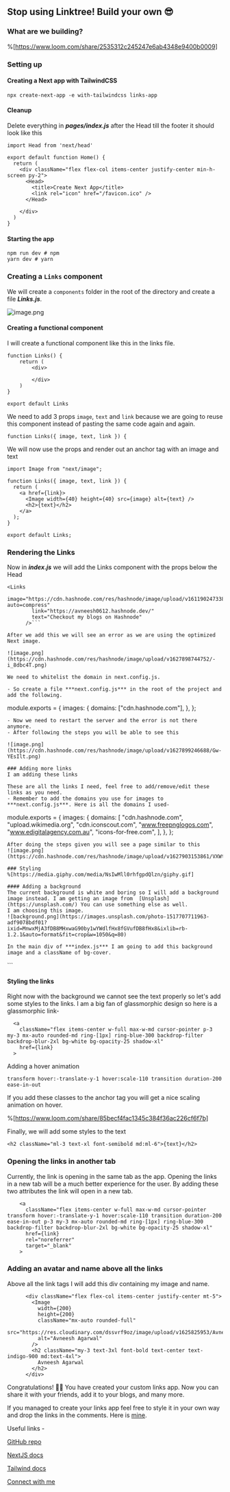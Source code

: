 ## Stop using Linktree! Build your own 😎

### What are we building?
%[https://www.loom.com/share/2535312c245247e6ab4348e9400b0009]

### Setting up

#### Creating a Next app with TailwindCSS

```
npx create-next-app -e with-tailwindcss links-app
```

#### Cleanup

Delete everything in ***pages/index.js*** after the Head till the footer it should look like this
 
```
import Head from 'next/head'

export default function Home() {
  return (
    <div className="flex flex-col items-center justify-center min-h-screen py-2">
      <Head>
        <title>Create Next App</title>
        <link rel="icon" href="/favicon.ico" />
      </Head>

    </div>
  )
}
```

#### Starting the app

```
npm run dev # npm
yarn dev # yarn
```

### Creating a ```Links``` component

We will create a ```components``` folder in the root of the directory and create a file ***Links.js***.


![image.png](https://cdn.hashnode.com/res/hashnode/image/upload/v1627898330167/3-P_1Qpbo.png)

#### Creating a functional component
I will create a functional component like this in the links file.
```
function Links() {
    return (
        <div>
            
        </div>
    )
}

export default Links
```

We need to add 3 props ```image```, ```text``` and ```link``` because we are going to reuse this component instead of pasting the same code again and again.

```
function Links({ image, text, link }) {
```

We will now use the props and render out an anchor tag with an image and text

```
import Image from "next/image";

function Links({ image, text, link }) {
  return (
    <a href={link}>
      <Image width={40} height={40} src={image} alt={text} />
      <h2>{text}</h2>
    </a>
  );
}

export default Links;
```

### Rendering the Links

Now in ***index.js*** we will add the Links component with the props below the Head

``` 
<Links
        image="https://cdn.hashnode.com/res/hashnode/image/upload/v1611902473383/CDyAuTy75.png?auto=compress"
        link="https://avneesh0612.hashnode.dev/"
        text="Checkout my blogs on Hashnode"
      />```

After we add this we will see an error as we are using the optimized Next image. 

![image.png](https://cdn.hashnode.com/res/hashnode/image/upload/v1627898744752/-i_8dbc4T.png)

We need to whitelist the domain in next.config.js.

- So create a file ***next.config.js*** in the root of the project and add the following.
```
module.exports = {
  images: {
    domains: ["cdn.hashnode.com"],
    },
};
```
- Now we need to restart the server and the error is not there anymore.
- After following the steps you will be able to see this

![image.png](https://cdn.hashnode.com/res/hashnode/image/upload/v1627899246688/Gw-YEsIlt.png)

### Adding more links
I am adding these links 
```
<Links
          image="https://upload.wikimedia.org/wikipedia/commons/e/e7/Instagram_logo_2016.svg"
          link="https://www.instagram.com/avneesh.codes/"
          text="Follow me on Instagram"
        />
     <Links
        image="https://cdn.hashnode.com/res/hashnode/image/upload/v1611902473383/CDyAuTy75.png?auto=compress"
        link="https://avneesh0612.hashnode.dev/"
        text="Checkout my blogs on Hashnode"
      />
        <Links
          image="https://cdn.iconscout.com/icon/free/png-512/discord-2474808-2056094.png"
          link="https://discord.gg/e3sDQjSnDK"
          text="Join my Discord server"
        />
        <Links
          image="https://upload.wikimedia.org/wikipedia/commons/thumb/9/91/Octicons-mark-github.svg/2048px-Octicons-mark-github.svg.png"
          link="https://github.com/avneesh0612"
          text="Look at my code on Github"
        />
        <Links
          image="https://www.freepnglogos.com/uploads/twitter-logo-png/twitter-logo-vector-png-clipart-1.png"
          link="https://twitter.com/AvneeshAgarwa12"
          text="Follow me on Twitter"
        />
        <Links
          image="https://www.edigitalagency.com.au/wp-content/uploads/Linkedin-logo-icon-png.png"
          link="https://www.linkedin.com/in/avneesh-agarwal-78312b20a/"
          text="Connect with me on LinkedIn"
        />
        <Links
          image="https://icons-for-free.com/iconfiles/png/512/suitcase+work+icon-1320165848716624003.png"
          link="https://avneeshresume.netlify.app/"
          text="Checkout my resume"
        />
```
These are all the links I need, feel free to add/remove/edit these links as you need.
- Remember to add the domains you use for images to ***next.config.js***. Here is all the domains I used-

```
module.exports = {
  images: {
    domains: [
      "cdn.hashnode.com",
      "upload.wikimedia.org",
      "cdn.iconscout.com",
      "www.freepnglogos.com",
      "www.edigitalagency.com.au",
      "icons-for-free.com",
    ],
  },
};
```
After doing the steps given you will see a page similar to this
![image.png](https://cdn.hashnode.com/res/hashnode/image/upload/v1627903153861/VXWtqe646.png)

### Styling
%[https://media.giphy.com/media/NsIwMll0rhfgpdQlzn/giphy.gif]

#### Adding a background
The current background is white and boring so I will add a background image instead. I am getting an image from  [Unsplash](https://unsplash.com/) You can use something else as well.
I am choosing this image.
![background.png](https://images.unsplash.com/photo-1517707711963-adf9078bdf01?ixid=MnwxMjA3fDB8MHxwaG90by1wYWdlfHx8fGVufDB8fHx8&ixlib=rb-1.2.1&auto=format&fit=crop&w=1050&q=80)

In the main div of ***index.js*** I am going to add this background image and a className of bg-cover.

```
<div
 style={{
        background:
          "url(https://images.unsplash.com/photo-1517707711963-adf9078bdf01?ixid=MnwxMjA3fDB8MHxwaG90by1wYWdlfHx8fGVufDB8fHx8&ixlib=rb-1.2.1&auto=format&fit=crop&w=1050&q=80)",
      }}
  className="flex flex-col !bg-cover items-center justify-center min-h-screen py-2"
>
```

#### Styling the links
Right now with the background we cannot see the text properly so let's add some styles to the links. I am a big fan of glassmorphic design so here is a glassmorphic link-

```
  <a
    className="flex items-center w-full max-w-md cursor-pointer p-3 my-3 mx-auto rounded-md ring-[1px] ring-blue-300 backdrop-filter backdrop-blur-2xl bg-white bg-opacity-25 shadow-xl"
    href={link}
  >
```

Adding a hover animation
```
transform hover:-translate-y-1 hover:scale-110 transition duration-200 ease-in-out
```
If you add these classes to the anchor tag you will get a nice scaling animation on hover.

%[https://www.loom.com/share/85becf4fac1345c384f36ac226cf6f7b]

Finally, we will add some styles to the text
```
<h2 className="ml-3 text-xl font-semibold md:ml-6">{text}</h2>
```

### Opening the links in another tab
Currently, the link is opening in the same tab as the app. Opening the links in a new tab will be a much better experience for the user. By adding these two attributes the link will open in a new tab.

```
    <a
      className="flex items-center w-full max-w-md cursor-pointer transform hover:-translate-y-1 hover:scale-110 transition duration-200 ease-in-out p-3 my-3 mx-auto rounded-md ring-[1px] ring-blue-300 backdrop-filter backdrop-blur-2xl bg-white bg-opacity-25 shadow-xl"
      href={link}
      rel="noreferrer"
      target="_blank"
    >
```

### Adding an avatar and name above all the links
Above all the link tags I will add this div containing my image and name.
```
      <div className="flex flex-col items-center justify-center mt-5">
        <Image
          width={200}
          height={200}
          className="mx-auto rounded-full"
          src="https://res.cloudinary.com/dssvrf9oz/image/upload/v1625825953/Avneesh_Avatar_gukdsk.png"
          alt="Avneesh Agarwal"
        />
        <h2 className="my-3 text-3xl font-bold text-center text-indigo-900 md:text-4xl">
          Avneesh Agarwal
        </h2>
      </div>
```

Congratulations! 🥳🎉 You have created your custom links app. Now you can share it with your friends, add it to your blogs, and many more.

If you managed to create your links app feel free to style it in your own way and drop the links in the comments. Here is [mine](https://avneesh-links.vercel.app).

Useful links -

[GitHub repo](https://github.com/avneesh0612/links-app)

[NextJS docs](https://nextjs.org/)

[Tailwind docs](https://tailwindcss.com/)

[Connect with me](https://avneesh-links.vercel.app)
